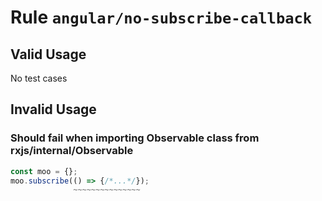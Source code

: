 # Rule `angular/no-subscribe-callback`



## Valid Usage

No test cases

## Invalid Usage

### Should fail when importing Observable class from rxjs/internal/Observable

```ts
const moo = {};
moo.subscribe(() => {/*...*/});
              ~~~~~~~~~~~~~~~
```


